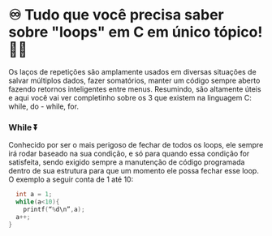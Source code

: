 # ♾️ Tudo que você precisa saber sobre "loops" em C em único tópico!🚨🧨

Os laços de repetições são amplamente usados em diversas situações de salvar múltiplos dados, fazer somatórios, manter um código sempre aberto fazendo retornos inteligentes entre menus. Resumindo, são altamente úteis 
e aqui você vai ver completinho sobre os 3 que existem na linguagem C: while, do - while, for.

### While ⏬

Conhecido por ser o mais perigoso de fechar de todos os loops, ele sempre irá rodar baseado na sua condição, e só para quando essa condição for satisfeita, sendo exigido sempre a manutenção de código programada dentro
de sua estrutura para que um momento ele possa fechar esse loop. O exemplo a seguir conta de 1 até 10:

``` C
  int a = 1;
  while(a<10){
    printf(“%d\n”,a);
  a++;
}
```
